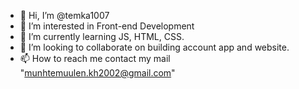 - 👋 Hi, I’m @temka1007
- 👀 I’m interested in Front-end Development
- 🌱 I’m currently learning JS, HTML, CSS.
- 💞️ I’m looking to collaborate on building account app and website.
- 📫 How to reach me contact my mail "munhtemuulen.kh2002@gmail.com"

<!---
temka1007/temka1007 is a ✨ special ✨ repository because its `README.md` (this file) appears on your GitHub profile.
You can click the Preview link to take a look at your changes.
--->
